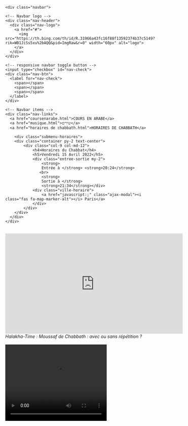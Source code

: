 <html lang="fr">
<head>
    <meta charset="UTF-8">
    <meta http-equiv="X-UA-Compatible" content="IE=edge">
    <meta name="viewport" content="width=device-width, initial-scale=1.0">
    <title>cours de torah</title>
    <link rel="stylesheet" href="cours.css">
 <script type="module">
    // Import the functions you need from the SDKs you need
    import { initializeApp } from "https://www.gstatic.com/firebasejs/9.6.10/firebase-app.js";
    import { getAnalytics } from "https://www.gstatic.com/firebasejs/9.6.10/firebase-analytics.js";
    // TODO: Add SDKs for Firebase products that you want to use
    // https://firebase.google.com/docs/web/setup#available-libraries
  
    // Your web app's Firebase configuration
    // For Firebase JS SDK v7.20.0 and later, measurementId is optional
    const firebaseConfig = {
      apiKey: "AIzaSyDfa65bjGo07JpQN87b6rTsfGc2WG4GdAY",
      authDomain: "cours-box.firebaseapp.com",
      projectId: "cours-box",
      storageBucket: "cours-box.appspot.com",
      messagingSenderId: "699755404812",
      appId: "1:699755404812:web:abf81286217a99b2345829",
      measurementId: "G-8VGPY709QS"
    };
  
    // Initialize Firebase
    const app = initializeApp(firebaseConfig);
    const analytics = getAnalytics(app);
  </script>
    </head>
<body>

    
    <div class="navbar">
 
    <!-- Navbar logo -->
    <div class="nav-header">
      <div class="nav-logo">
        <a href="#">
          <img src="https://th.bing.com/th/id/R.31966a43fc16f88f13592374b37c5149?rik=WB1JiSs5xu%2bAQQ&pid=ImgRaw&r=0" width="60px" alt="logo">
        </a>
      </div>
    </div>
     
    <!-- responsive navbar toggle button -->
    <input type="checkbox" id="nav-check">
    <div class="nav-btn">
      <label for="nav-check">
        <span></span>
        <span></span>
        <span></span>
      </label>
    </div>
   
    <!-- Navbar items -->
    <div class="nav-links">
      <a href="coursenarabe.html">COURS EN ARABE</a>
      <a href="musique.html">שירים</a>
      <a href="horaires de chabbath.html">HORAIRES DE CHABBATH</a>
     
        <div class="submenu-horaires">
        <div class="container py-2 text-center">
            <div class="col-9 col-md-12">
                <h4>Horaires du Chabbat</h4>
                <h5>Vendredi 15 Avril 2022</h5>
                <div class="entree-sortie my-2">
                    <strong>
                    Entrée à </strong> <strong>20:24</strong>
                   <br>
                    <strong>
                    Sortie à </strong>
                    <strong>21:34</strong></div>
                <div class="ville-horaire">
                    <a href="javascript:;" class="ajax-modal"><i class="fas fa-map-marker-alt"></i> Paris</a>
                </div>
            </div>
        </div>
      </div>
    </div>
   
  </div>
  
<br>
       <iframe width="560" height="315" src="https://www.youtube.com/embed/J_sg5oqXUms" id="youtube" title="YouTube video player" frameborder="0" allow="accelerometer; autoplay; clipboard-write; encrypted-media; gyroscope; picture-in-picture" allowfullscreen></iframe>
    <br>
    <em>Halakha-Time : Moussaf de Chabbath : avec ou sans répétition ?</em>
    <section class="halakha ">
        <br>
          <video width="320" height="240" controls>
 <source src="Halakha-Time  Moussaf de Chabbath  avec ou sans répétition.mp4" type="vidio/ogg">
 <source
 src="Halakha-Time  Moussaf de Chabbath  avec ou sans répétition.mp4" type="video/mp4">


      </video>
    </section>
<h3 id=Dhm>Des histoires miraculeuses sur rav Benyamine cohen z"l (cours en hébreu traduit en français)</h3>
<iframe width="560" height="315" src="https://www.youtube.com/embed/-TAPw_pEe7k" title="YouTube video player" frameborder="0" allow="accelerometer; autoplay; clipboard-write; encrypted-media; gyroscope; picture-in-picture" allowfullscreen></iframe>

<h3>קריאת מגילת אסתר נוסח ג'רבא החזן: רבי ינון ביתאן שליט״א </h3>
<iframe width="560" height="315" src="https://www.youtube.com/embed/T5qVe-hE7dc" title="YouTube video player" frameborder="0" allow="accelerometer; autoplay; clipboard-write; encrypted-media; gyroscope; picture-in-picture" allowfullscreen></iframe>
<br>
<div id="audio">
    <audio controls="controls" preload="auto"> 
        <source src="השיעור השבועי של הרב הגאון רבי מקיקץ מדאר שליט״א פרשת וארא.mpeg" type="audio/mpeg" /> 
       </audio> </div>
</body>
</html>
